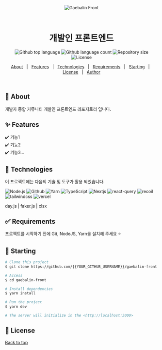 <div align="center" id="top"> 
  <img src="./.github/app.gif" alt="Gaebalin Front" />

&#xa0;

  <!-- <a href="https://gaebalinfront.netlify.app">Demo</a> -->
</div>

<h1 align="center">개발인 프론트엔드</h1>

<p align="center">
  <img alt="Github top language" src="https://img.shields.io/github/languages/top/osh6006/gaebalin-front?color=56BEB8">
  <img alt="Github language count" src="https://img.shields.io/github/languages/count/osh6006/gaebalin-front?color=56BEB8">
  <img alt="Repository size" src="https://img.shields.io/github/repo-size/osh6006/gaebalin-front?color=56BEB8">
  <img alt="License" src="https://img.shields.io/github/license/osh6006/gaebalin-front?color=56BEB8">

  <!-- <img alt="Github issues" src="https://img.shields.io/github/issues/{{YOUR_GITHUB_USERNAME}}/gaebalin-front?color=56BEB8" /> -->

  <!-- <img alt="Github forks" src="https://img.shields.io/github/forks/{{YOUR_GITHUB_USERNAME}}/gaebalin-front?color=56BEB8" /> -->

  <!-- <img alt="Github stars" src="https://img.shields.io/github/stars/{{YOUR_GITHUB_USERNAME}}/gaebalin-front?color=56BEB8" /> -->
</p>

<!-- Status -->

<!-- <h4 align="center">
	🚧  Gaebalin Front 🚀 Under construction...  🚧
</h4>

<hr> -->

<p align="center">
  <a href="#dart-about">About</a> &#xa0; | &#xa0; 
  <a href="#sparkles-features">Features</a> &#xa0; | &#xa0;
  <a href="#rocket-technologies">Technologies</a> &#xa0; | &#xa0;
  <a href="#white_check_mark-requirements">Requirements</a> &#xa0; | &#xa0;
  <a href="#checkered_flag-starting">Starting</a> &#xa0; | &#xa0;
  <a href="#memo-license">License</a> &#xa0; | &#xa0;
  <a href="https://github.com/{{YOUR_GITHUB_USERNAME}}" target="_blank">Author</a>
</p>

<br>

## :dart: About

개발자 종합 커뮤니티 개발인 프론트엔드 레포지토리 입니다.

## :sparkles: Features

:heavy_check_mark: 기능1 \
:heavy_check_mark: 기능2 \
:heavy_check_mark: 기능3...

## :rocket: Technologies

이 프로젝트에는 다음의 기술 및 도구가 활용 되었습니다.

![Node.js](https://img.shields.io/badge/Node.js-43853D?style=for-the-badge&logo=node.js&logoColor=white)
![Github](https://img.shields.io/badge/GitHub-100000?style=for-the-badge&logo=github&logoColor=white)
![Yarn](https://img.shields.io/badge/Yarn-2C8EBB?style=for-the-badge&logo=yarn&logoColor=white)
![TypeScript](https://img.shields.io/badge/TypeScript-007ACC?style=for-the-badge&logo=typescript&logoColor=white)
![Nextjs](https://img.shields.io/badge/next.js-000000?style=for-the-badge&logo=nextdotjs&logoColor=white)
![react-query](https://img.shields.io/badge/reactquery-FF4154?style=for-the-badge&logo=reactquery&logoColor=white)
![recoil](https://img.shields.io/badge/recoil-3578E5?style=for-the-badge&logo=recoil&logoColor=white)
![tailwindcss](https://img.shields.io/badge/tailwindcss-06B6D4?style=for-the-badge&logo=tailwindcss&logoColor=white)
![vercel](https://img.shields.io/badge/vercel-000000?style=for-the-badge&logo=vercel&logoColor=white)

day.js | faker.js | clsx

## :white_check_mark: Requirements

프로젝트를 시작하기 전에 Git, NodeJS, Yarn을 설치해 주세요 ⭐

## :checkered_flag: Starting

```bash
# Clone this project
$ git clone https://github.com/{{YOUR_GITHUB_USERNAME}}/gaebalin-front

# Access
$ cd gaebalin-front

# Install dependencies
$ yarn install

# Run the project
$ yarn dev

# The server will initialize in the <http://localhost:3000>
```

## :memo: License

<a href="#top">Back to top</a>

<!--
This is a [Next.js](https://nextjs.org/) project bootstrapped with [`create-next-app`](https://github.com/vercel/next.js/tree/canary/packages/create-next-app).

## Getting Started

First, run the development server:

```bash
npm run dev
# or
yarn dev
# or
pnpm dev
# or
bun dev
```

Open [http://localhost:3000](http://localhost:3000) with your browser to see the result.

You can start editing the page by modifying `app/page.tsx`. The page auto-updates as you edit the file.

This project uses [`next/font`](https://nextjs.org/docs/basic-features/font-optimization) to automatically optimize and load Inter, a custom Google Font.

## Learn More

To learn more about Next.js, take a look at the following resources:

- [Next.js Documentation](https://nextjs.org/docs) - learn about Next.js features and API.
- [Learn Next.js](https://nextjs.org/learn) - an interactive Next.js tutorial.

You can check out [the Next.js GitHub repository](https://github.com/vercel/next.js/) - your feedback and contributions are welcome!

## Deploy on Vercel

The easiest way to deploy your Next.js app is to use the [Vercel Platform](https://vercel.com/new?utm_medium=default-template&filter=next.js&utm_source=create-next-app&utm_campaign=create-next-app-readme) from the creators of Next.js.

Check out our [Next.js deployment documentation](https://nextjs.org/docs/deployment) for more details.


 -->
